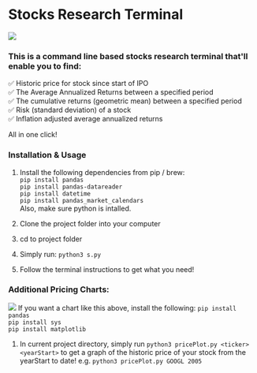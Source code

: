 # Stocks Research Terminal
![](https://res.cloudinary.com/dl4murstw/image/upload/v1635759165/Screenshot_2021-11-01_at_5.32.25_PM_dse5m2.png)
### This is a command line based stocks research terminal that'll enable you to find:

✅ Historic price for stock since start of IPO  
✅ The Average Annualized Returns between a specified period  
✅ The cumulative returns (geometric mean) between a specified period  
✅ Risk (standard deviation) of a stock  
✅ Inflation adjusted average annualized returns  

All in one click!



### Installation  & Usage
1. Install the following dependencies from pip / brew:  
`pip install pandas`  
`pip install pandas-datareader`  
`pip install datetime`  
`pip install pandas_market_calendars`  
Also, make sure python is intalled.

2. Clone the project folder into your computer

3. cd to project folder

4. Simply run:
`python3 s.py`

5. Follow the terminal instructions to get what you need!


### Additional Pricing Charts:
![](https://res.cloudinary.com/dl4murstw/image/upload/v1635759515/Screenshot_2021-11-01_at_5.38.27_PM_sv9qqq.png)
If you want a chart like this above, install the following:
`pip install pandas`  
`pip install sys`  
`pip install matplotlib`   
1. In current project directory, simply run `python3 pricePlot.py <ticker> <yearStart>` to get a graph of the historic price of your stock from the yearStart to date!
e.g. `python3 pricePlot.py GOOGL 2005`
